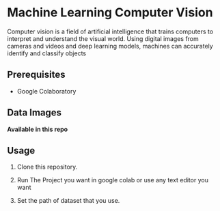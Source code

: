 # Machine Learning Computer Vision

Computer vision is a field of artificial intelligence that trains computers to interpret and understand the visual world. Using digital images from cameras and videos and deep learning models, machines can accurately identify and classify objects

## Prerequisites

- Google Colaboratory

## Data Images

**Available in this repo**

## Usage

1. Clone this repository.

2. Run The Project you want in google colab or use any text editor you want

3. Set the path of dataset that you use.